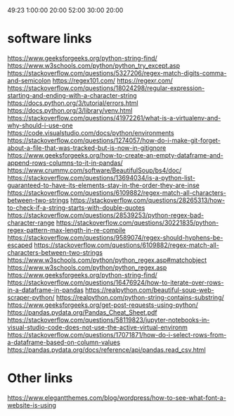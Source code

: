 49:23
1:00:00
20:00
52:00
30:00
20:00

# software links
https://www.geeksforgeeks.org/python-string-find/ 
https://www.w3schools.com/python/python_try_except.asp 
https://stackoverflow.com/questions/5327206/regex-match-digits-comma-and-semicolon 
https://regex101.com/ 
https://regexr.com/ 
https://stackoverflow.com/questions/18024298/regular-expression-starting-and-ending-with-a-character-string 
https://docs.python.org/3/tutorial/errors.html 
https://docs.python.org/3/library/venv.html 
https://stackoverflow.com/questions/41972261/what-is-a-virtualenv-and-why-should-i-use-one 
https://code.visualstudio.com/docs/python/environments 
https://stackoverflow.com/questions/1274057/how-do-i-make-git-forget-about-a-file-that-was-tracked-but-is-now-in-gitignore 
https://www.geeksforgeeks.org/how-to-create-an-empty-dataframe-and-append-rows-columns-to-it-in-pandas/ 
https://www.crummy.com/software/BeautifulSoup/bs4/doc/ 
https://stackoverflow.com/questions/13694034/is-a-python-list-guaranteed-to-have-its-elements-stay-in-the-order-they-are-inse 
https://stackoverflow.com/questions/6109882/regex-match-all-characters-between-two-strings 
https://stackoverflow.com/questions/28265313/how-to-check-if-a-string-starts-with-double-quotes 
https://stackoverflow.com/questions/28539253/python-regex-bad-character-range 
https://stackoverflow.com/questions/30221835/python-regex-pattern-max-length-in-re-compile 
https://stackoverflow.com/questions/9589074/regex-should-hyphens-be-escaped 
https://stackoverflow.com/questions/6109882/regex-match-all-characters-between-two-strings 
https://www.w3schools.com/python/python_regex.asp#matchobject 
https://www.w3schools.com/python/python_regex.asp 
https://www.geeksforgeeks.org/python-string-find/ 
https://stackoverflow.com/questions/16476924/how-to-iterate-over-rows-in-a-dataframe-in-pandas 
https://realpython.com/beautiful-soup-web-scraper-python/ 
https://realpython.com/python-string-contains-substring/ 
https://www.geeksforgeeks.org/get-post-requests-using-python/ 
https://pandas.pydata.org/Pandas_Cheat_Sheet.pdf 
https://stackoverflow.com/questions/58119823/jupyter-notebooks-in-visual-studio-code-does-not-use-the-active-virtual-environm 
https://stackoverflow.com/questions/17071871/how-do-i-select-rows-from-a-dataframe-based-on-column-values 
https://pandas.pydata.org/docs/reference/api/pandas.read_csv.html


# Other links
https://www.elegantthemes.com/blog/wordpress/how-to-see-what-font-a-website-is-using
